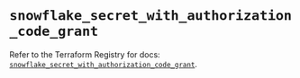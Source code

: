 # `snowflake_secret_with_authorization_code_grant`

Refer to the Terraform Registry for docs: [`snowflake_secret_with_authorization_code_grant`](https://registry.terraform.io/providers/snowflake-labs/snowflake/1.0.0/docs/resources/secret_with_authorization_code_grant).
